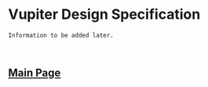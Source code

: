 # Vupiter Design Specification

``` 
Information to be added later.



```

## [Main Page](https://ams0187.github.io/Vupiter/)
